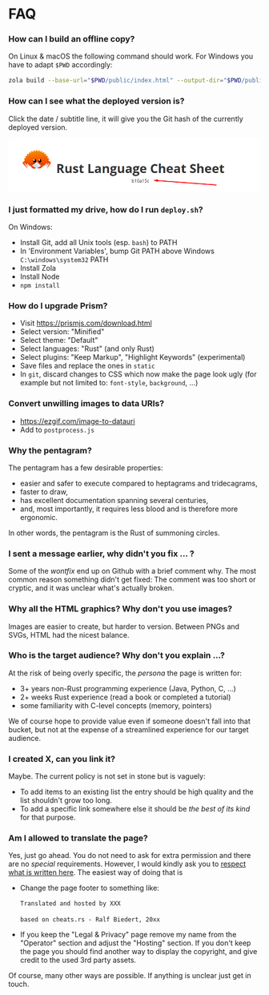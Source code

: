 # FAQ

### How can I build an offline copy?

On Linux & macOS the following command should work. For Windows you have to adapt `$PWD` accordingly:

```sh
zola build --base-url="$PWD/public/index.html" --output-dir="$PWD/public"
```


### How can I see what the deployed version is?

Click the date / subtitle line, it will give you the Git hash of the currently deployed version. 

![build hash](/gfx/faq_build_hash.png)



### I just formatted my drive, how do I run `deploy.sh`?

On Windows:
- Install Git, add all Unix tools (esp. `bash`) to PATH
- In 'Environment Variables', bump Git PATH above Windows `C:\windows\system32` PATH
- Install Zola
- Install Node
- `npm install`



### How do I upgrade Prism?

- Visit https://prismjs.com/download.html
- Select version: "Minified"
- Select theme: "Default"
- Select languages: "Rust" (and only Rust)
- Select plugins: "Keep Markup", "Highlight Keywords" (experimental)
- Save files and replace the ones in `static`
- In `git`, discard changes to CSS which now make the page look ugly (for example but not limited to: `font-style`, `background`, ...)


### Convert unwilling images to data URIs?

- https://ezgif.com/image-to-datauri
- Add to `postprocess.js`


### Why the pentagram?

The pentagram has a few desirable properties:

- easier and safer to execute compared to heptagrams and tridecagrams,
- faster to draw,
- has excellent documentation spanning several centuries,
- and, most importantly, it requires less blood and is therefore more ergonomic.

In other words, the pentagram is the Rust of summoning circles.



### I sent a message earlier, why didn't you fix ... ?

Some of the _wontfix_ end up on Github with a brief comment why. The most common reason something didn't get fixed: The comment was too short or cryptic, and it was unclear what's actually broken.


### Why all the HTML graphics? Why don't you use images?

Images are easier to create, but harder to version. Between PNGs and SVGs, HTML had the nicest balance.



### Who is the target audience? Why don't you explain ...?

At the risk of being overly specific, the _persona_ the page is written for:

- 3+ years non-Rust programming experience (Java, Python, C, ...)
- 2+ weeks Rust experience (read a book or completed a tutorial)
- some familiarity with C-level concepts (memory, pointers)

We of course hope to provide value even if someone doesn't fall into that bucket, but not at the expense of a streamlined experience for our target audience.



### I created X, can you link it?

Maybe. The current policy is not set in stone but is vaguely:

- To add items to an existing list the entry should be high quality and the list shouldn't grow too long.
- To add a specific link somewhere else it should be _the best of its kind_ for that purpose.



### Am I allowed to translate the page? 

Yes, just go ahead. You do not need to ask for extra permission and there are no _special_ requirements. However, I would kindly ask you to [respect what is written here](https://cheats.rs/legal). The easiest way of doing that is 

- Change the page footer to something like:
    ```
    Translated and hosted by XXX
    
    based on cheats.rs - Ralf Biedert, 20xx
    ```
- If you keep the "Legal & Privacy" page remove my name from the "Operator" section and adjust the "Hosting" section. If you don't keep the page you should find another way to display the copyright, and give credit to the used 3rd party assets. 

Of course, many other ways are possible. If anything is unclear just get in touch. 
